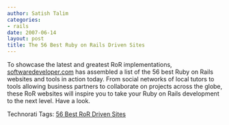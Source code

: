 ```yaml
---
author: Satish Talim
categories:
- rails
date: 2007-06-14
layout: post
title: The 56 Best Ruby on Rails Driven Sites
---
```


To showcase the latest and greatest RoR implementations<!--more-->,
[softwaredeveloper.com](http://www.softwaredeveloper.com/features/best-ruby-on-rails-061307/)
has assembled a list of the 56 best Ruby on Rails websites and tools in
action today. From social networks of local tutors to tools allowing
business partners to collaborate on projects across the globe, these RoR
websites will inspire you to take your Ruby on Rails development to the
next level. Have a look.

Technorati Tags: [56 Best RoR Driven
Sites](http://technorati.com/tag/56+Best+RoR+Driven+Sites)
